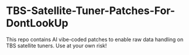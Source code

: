 # TBS-Satellite-Tuner-Patches-For-DontLookUp
This repo contains AI vibe-coded patches to enable raw data handling on TBS satellite tuners. Use at your own risk! 
